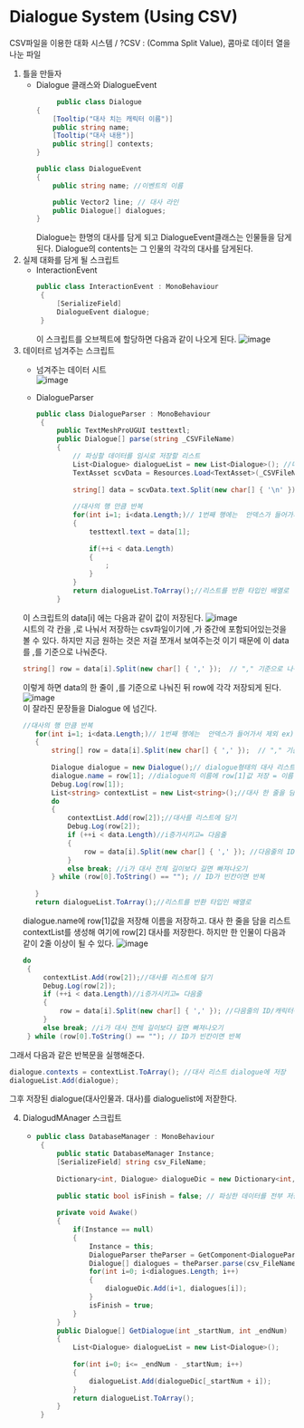 # Dialogue System (Using CSV)
  CSV파일을 이용한 대화 시스템 / ?CSV : (Comma Split Value), 콤마로 데이터 열을 나눈 파일

1. 틀을 만들자
   * Dialogue 클래스와 DialogueEvent
      ``` c#
           public class Dialogue
      {
          [Tooltip("대사 치는 캐릭터 이름")]
          public string name;
          [Tooltip("대사 내용")]
          public string[] contexts;
      }
      
      public class DialogueEvent
      {
          public string name; //이벤트의 이름
      
          public Vector2 line; // 대사 라인
          public Dialogue[] dialogues;
      }
      ```
     Dialogue는 한명의 대사를 담게 되고 DialogueEvent클래스는 인물들을 담게된다.
     Dialogue의 contents는 그 인물의 각각의 대사를 담게된다. 
2. 실제 대화를 담게 될 스크립트
   * InteractionEvent
     ``` c#
     public class InteractionEvent : MonoBehaviour
      {
          [SerializeField]
          DialogueEvent dialogue;
      }
      ```
      이 스크립트를 오브젝트에 할당하면  다음과 같이 나오게 된다.
     ![image](https://github.com/iou-bohun/Unity_Study/assets/56661597/9dfb6fdc-5e48-4b64-bd9f-cdf1de9bcfaf)
3. 데이터르 넘겨주는 스크립트
   * 넘겨주는 데이터 시트   
     ![image](https://github.com/iou-bohun/Unity_Study/assets/56661597/dc247a98-24b5-4bac-8e43-cf2a0e89770d)

   * DialogueParser
     ```c#
     public class DialogueParser : MonoBehaviour
      {
          public TextMeshProUGUI testtextl;
          public Dialogue[] parse(string _CSVFileName)
          {
              // 파싱할 데이터를 임시로 저장할 리스트 
              List<Dialogue> dialogueList = new List<Dialogue>(); //대사 리스트 생성 
              TextAsset scvData = Resources.Load<TextAsset>(_CSVFileName); //csv파일 저장
      
              string[] data = scvData.text.Split(new char[] { '\n' });//csv파일의 대사를 엔터를 기준으로(한 줄씩) 나눔
              
              //대사의 행 만큼 반복
              for(int i=1; i<data.Length;)// 1번째 행에는  안덱스가 들어가서 제외 ex) id, 이름, 대사
              {
                  testtextl.text = data[1];
      
                  if(++i < data.Length)
                  {
                      ;
                  }
              }
              return dialogueList.ToArray();//리스트를 반환 타입인 배열로 
          }
     ```   
    이 스크립트의 data[i] 에는 다음과 같이 값이 저장된다.
   ![image](https://github.com/iou-bohun/Unity_Study/assets/56661597/94585acb-a72f-418c-88c3-81366d53faa7)   
   시트의 각 칸을 ,로 나눠서 저장하는 csv파일이기에 ,가 중간에 포함되어있는것을 볼 수 있다.
   하지만 지금 원하는 것은 저걸 쪼개서 보여주는것 이기 때문에 이 data를 ,를 기준으로 나눠준다.   
   ``` c#
   string[] row = data[i].Split(new char[] { ',' });  // "," 기준으로 나눠서 저장
    ```
   이렇게 하면 data의 한 줄이 ,를 기준으로 나눠진 뒤 row에 각각 저장되게 된다.
   ![image](https://github.com/iou-bohun/Unity_Study/assets/56661597/b4d9b172-1c2e-471b-8dbb-99d06b59e8c8)   
   이 잘라진 문장들을 Dialogue 에 넘긴다.   
   ```c#
   //대사의 행 만큼 반복
      for(int i=1; i<data.Length;)// 1번째 행에는  안덱스가 들어가서 제외 ex) id, 이름, 대사
      {
          string[] row = data[i].Split(new char[] { ',' });  // "," 기준으로 나눠서 저장 
      
          Dialogue dialogue = new Dialogue();// dialogue형태의 대사 리스트 생성
          dialogue.name = row[1]; //dialogue의 이름에 row[1]값 저장 = 이름 저장 
          Debug.Log(row[1]);
          List<string> contextList = new List<string>();//대사 한 줄을 담을 리스트 생성/ 대사가 한 인물에 대해서 여려줄이 있을수 있기 때문에 
          do
          {
              contextList.Add(row[2]);//대사를 리스트에 담기 
              Debug.Log(row[2]);
              if (++i < data.Length)//i증가시키고= 다음줄
              {
                  row = data[i].Split(new char[] { ',' }); //다음줄의 ID/캐릭터이름/대사 자르기 
              }
              else break; //i가 대사 전체 길이보다 길면 빠져나오기 
          } while (row[0].ToString() == ""); // ID가 빈칸이면 반복
          
      }
      return dialogueList.ToArray();//리스트를 반환 타입인 배열로
   ```
   dialogue.name에 row[1]값을 저장해 이름을 저장하고.
   대사 한 줄을 담을 리스트 contextList를 생성해 여기에 row[2] 대사를 저장한다.
   하지만 한 인물이 다음과 같이 2줄 이상이 될 수 있다.
   ![image](https://github.com/iou-bohun/Unity_Study/assets/56661597/df5da7e5-26c7-49a1-94e3-7f506a7a7c07)
   ``` c#
   do
    {
        contextList.Add(row[2]);//대사를 리스트에 담기 
        Debug.Log(row[2]);
        if (++i < data.Length)//i증가시키고= 다음줄
        {
            row = data[i].Split(new char[] { ',' }); //다음줄의 ID/캐릭터이름/대사 자르기 
        }
        else break; //i가 대사 전체 길이보다 길면 빠져나오기 
    } while (row[0].ToString() == ""); // ID가 빈칸이면 반복
   ```   
  그래서 다음과 같은 반복문을 실행해준다.   
  ```c#
 dialogue.contexts = contextList.ToArray(); //대사 리스트 dialogue에 저장
 dialogueList.Add(dialogue);
```
그후 저장된 dialogue(대사인물과. 대사)를 dialoguelist에 저잗한다. 

4. DialogudMAnager 스크립트
   * ```c#
     public class DatabaseManager : MonoBehaviour
      {
          public static DatabaseManager Instance;
          [SerializeField] string csv_FileName;
      
          Dictionary<int, Dialogue> dialogueDic = new Dictionary<int, Dialogue>();// 번호로 찾고싶은 대사를 찾는다 
      
          public static bool isFinish = false; // 파싱한 데이터를 전부 저장 했는지 여부 
      
          private void Awake()
          {
              if(Instance == null)
              {
                  Instance = this;
                  DialogueParser theParser = GetComponent<DialogueParser>();
                  Dialogue[] dialogues = theParser.parse(csv_FileName);   
                  for(int i=0; i<dialogues.Length; i++)
                  {
                      dialogueDic.Add(i+1, dialogues[i]);
                  }
                  isFinish = true;
              }
          }
          public Dialogue[] GetDialogue(int _startNum, int _endNum)
          {
              List<Dialogue> dialogueList = new List<Dialogue>(); 
      
              for(int i=0; i<= _endNum - _startNum; i++)
              {
                  dialogueList.Add(dialogueDic[_startNum + i]);
              }
              return dialogueList.ToArray();
          }
      }
     ```
     

   

   

   

     
